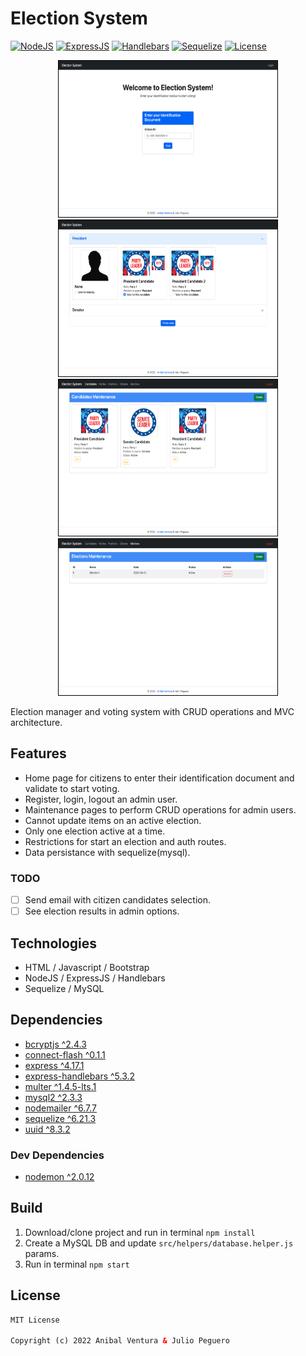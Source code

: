 # Election System

[![NodeJS](https://img.shields.io/static/v1?label=NodeJS&message=16.15.0&color=green)](https://nodejs.org/en/)
[![ExpressJS](https://img.shields.io/static/v1?label=ExpressJS&message=4.17.1&color=000000)](https://expressjs.com/)
[![Handlebars](https://img.shields.io/static/v1?label=Handlebars&message=5.3.2&color=9E380D)](https://handlebarsjs.com/)
[![Sequelize](https://img.shields.io/static/v1?label=Sequelize&message=6.21.3&color=blue)](https://sequelize.org/)
[![License](https://img.shields.io/static/v1?label=License&message=MIT&color=blue)](LICENSE.md)

<p align="center">
  <img src="screenshots/1-home.png" height=250px width=350px style="border:1px solid black;" />
  <img src="screenshots/2-voting.png" height=250px  width=350px style="border:1px solid black;" />
  <img src="screenshots/3-candidates-m.png" height=250px  width=350px style="border:1px solid black;" />
  <img src="screenshots/4-elections-m.png" height=250px  width=350px style="border:1px solid black;" />
</p>

Election manager and voting system with CRUD operations and MVC architecture.

## Features

- Home page for citizens to enter their identification document and validate to start voting.
- Register, login, logout an admin user.
- Maintenance pages to perform CRUD operations for admin users.
- Cannot update items on an active election.
- Only one election active at a time.
- Restrictions for start an election and auth routes.
- Data persistance with sequelize(mysql).

### TODO

- [ ] Send email with citizen candidates selection.
- [ ] See election results in admin options.

## Technologies

- HTML / Javascript / Bootstrap
- NodeJS / ExpressJS / Handlebars
- Sequelize / MySQL

## Dependencies

- [bcryptjs ^2.4.3](https://www.npmjs.com/package/bcryptjs)
- [connect-flash ^0.1.1](https://www.npmjs.com/package/connect-flash)
- [express ^4.17.1](https://www.npmjs.com/package/express)
- [express-handlebars ^5.3.2](https://www.npmjs.com/package/express-handlebars)
- [multer ^1.4.5-lts.1](https://www.npmjs.com/package/multer)
- [mysql2 ^2.3.3](https://www.npmjs.com/package/mysql2)
- [nodemailer ^6.7.7](https://www.npmjs.com/package/nodemailer)
- [sequelize ^6.21.3](https://www.npmjs.com/package/sequelize)
- [uuid ^8.3.2](https://www.npmjs.com/package/uuid)

### Dev Dependencies

- [nodemon ^2.0.12](https://www.npmjs.com/package/nodemon)

## Build

1. Download/clone project and run in terminal `npm install`
2. Create a MySQL DB and update `src/helpers/database.helper.js` params.
3. Run in terminal `npm start`

## License

```xml
MIT License

Copyright (c) 2022 Anibal Ventura & Julio Peguero
```

